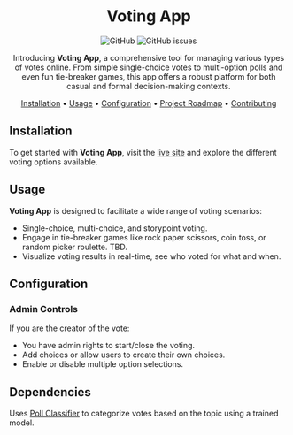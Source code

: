 <div align="center">

# Voting App

![GitHub](https://img.shields.io/github/license/fralleee/voting-app)
![GitHub issues](https://img.shields.io/github/issues/fralleee/voting-app)

Introducing **Voting App**, a comprehensive tool for managing various types of votes online. From simple single-choice votes to multi-option polls and even fun tie-breaker games, this app offers a robust platform for both casual and formal decision-making contexts.

[Installation](#installation) •
[Usage](#usage) •
[Configuration](#configuration) •
[Project Roadmap](#project-roadmap) •
[Contributing](#contributing)

</div>

## Installation

To get started with **Voting App**, visit the [live site](https://poll.fralle.net/) and explore the different voting options available.

## Usage

**Voting App** is designed to facilitate a wide range of voting scenarios:

- Single-choice, multi-choice, and storypoint voting.
- Engage in tie-breaker games like rock paper scissors, coin toss, or random picker roulette. TBD.
- Visualize voting results in real-time, see who voted for what and when.

## Configuration

### Admin Controls

If you are the creator of the vote:

- You have admin rights to start/close the voting.
- Add choices or allow users to create their own choices.
- Enable or disable multiple option selections.

## Dependencies

Uses [Poll Classifier](https://github.com/Fralleee/poll-classifier/) to categorize votes based on the topic using a trained model.
